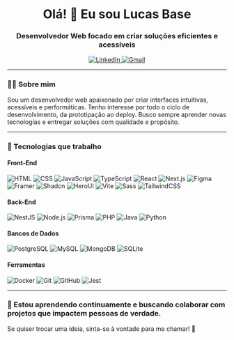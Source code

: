 <!--
**LucasBPPereira/LucasBPPereira** is a ✨ _special_ ✨ repository because its `README.md` (this file) appears on your GitHub profile.

Here are some ideas to get you started:

- 🔭 I’m currently working on ...
- 🌱 I’m currently learning ...
- 👯 I’m looking to collaborate on ...
- 🤔 I’m looking for help with ...
- 💬 Ask me about ...
- 📫 How to reach me: ...
- 😄 Pronouns: ...
- ⚡ Fun fact: ...
-->


<h1 align="center">Olá! 👋 Eu sou Lucas Base</h1>
<h3 align="center">Desenvolvedor Web focado em criar soluções eficientes e acessíveis</h3>

<p align="center">
  <a href="https://www.linkedin.com/in/lucas-base04/" target="_blank">
    <img src="https://img.shields.io/badge/LinkedIn-0077B5?style=flat-square&logo=linkedin&logoColor=white" alt="LinkedIn">
  </a>
  <a href="mailto:lucas.base29@gmail.com">
    <img src="https://img.shields.io/badge/E--mail-D14836?style=flat-square&logo=gmail&logoColor=white" alt="Gmail">
  </a>
<!--   <a href="https://seuportfólio.com" target="_blank">
    <img src="https://img.shields.io/badge/Portfólio-000?style=flat-square&logo=vercel&logoColor=white" alt="Portfólio">
  </a> -->
</p>

---

### 👨‍💻 Sobre mim

Sou um desenvolvedor web apaixonado por criar interfaces intuitivas, acessíveis e performáticas. Tenho interesse por todo o ciclo de desenvolvimento, da prototipação ao deploy. Busco sempre aprender novas tecnologias e entregar soluções com qualidade e propósito.

---

### 🧰 Tecnologias que trabalho

#### Front-End
![HTML](https://img.shields.io/badge/-HTML5-E34F26?logo=html5&logoColor=white&style=flat-square)
![CSS](https://img.shields.io/badge/-CSS3-1572B6?logo=css3&logoColor=white&style=flat-square)
![JavaScript](https://img.shields.io/badge/-JavaScript-F7DF1E?logo=javascript&logoColor=black&style=flat-square)
![TypeScript](https://img.shields.io/badge/-TypeScript-3178C6?logo=typescript&logoColor=white&style=flat-square)
![React](https://img.shields.io/badge/-React-61DAFB?logo=react&logoColor=black&style=flat-square)
![Next.js](https://img.shields.io/badge/-Next.js-000?logo=next.js&logoColor=white&style=flat-square)
![Figma](https://img.shields.io/badge/-Figma-F24E1E?logo=figma&logoColor=white&style=flat-square)
![Framer](https://img.shields.io/badge/-framer-0055FF?logo=framer&logoColor=white&style=flat-square)
![Shadcn](https://img.shields.io/badge/-shadcnui-000000?logo=shadcnui&logoColor=white&style=flat-square)
![HeroUI](https://img.shields.io/badge/-heroui-000000?logo=heroui&logoColor=white&style=flat-square)
![Vite](https://img.shields.io/badge/-vite-646CFF?logo=vite&logoColor=white&style=flat-square)
![Sass](https://img.shields.io/badge/-sass-CC6699?logo=sass&logoColor=white&style=flat-square)
![TailwindCSS](https://img.shields.io/badge/-tailwindcss-06B6D4?logo=tailwindcss&logoColor=white&style=flat-square)

#### Back-End
![NestJS](https://img.shields.io/badge/-NestJS-E0234E?logo=nestjs&logoColor=white&style=flat-square)
![Node.js](https://img.shields.io/badge/-Node.js-339933?logo=node.js&logoColor=white&style=flat-square)
![Prisma](https://img.shields.io/badge/-Prisma-2D3748?logo=prisma&logoColor=white&style=flat-square)
![PHP](https://img.shields.io/badge/-PHP-777BB4?logo=php&logoColor=white&style=flat-square)
![Java](https://img.shields.io/badge/-Java-007396?logo=java&logoColor=white&style=flat-square)
![Python](https://img.shields.io/badge/-Python-3776AB?logo=python&logoColor=white&style=flat-square)

#### Bancos de Dados
![PostgreSQL](https://img.shields.io/badge/-PostgreSQL-4169E1?logo=postgresql&logoColor=white&style=flat-square)
![MySQL](https://img.shields.io/badge/-MySQL-4479A1?logo=mysql&logoColor=white&style=flat-square)
![MongoDB](https://img.shields.io/badge/-mongodb-47A248?logo=mongodb&logoColor=white&style=flat-square)
![SQLite](https://img.shields.io/badge/-sqlite-003B57?logo=sqlite&logoColor=white&style=flat-square)

#### Ferramentas
![Docker](https://img.shields.io/badge/-Docker-2496ED?logo=docker&logoColor=white&style=flat-square)
![Git](https://img.shields.io/badge/-Git-F05032?logo=git&logoColor=white&style=flat-square)
![GitHub](https://img.shields.io/badge/-GitHub-181717?logo=github&logoColor=white&style=flat-square)
![Jest](https://img.shields.io/badge/-Jest-C21325?logo=jest&logoColor=white&style=flat-square)

---

### 🚀 Estou aprendendo continuamente e buscando colaborar com projetos que impactem pessoas de verdade.

Se quiser trocar uma ideia, sinta-se à vontade para me chamar! 🤝

